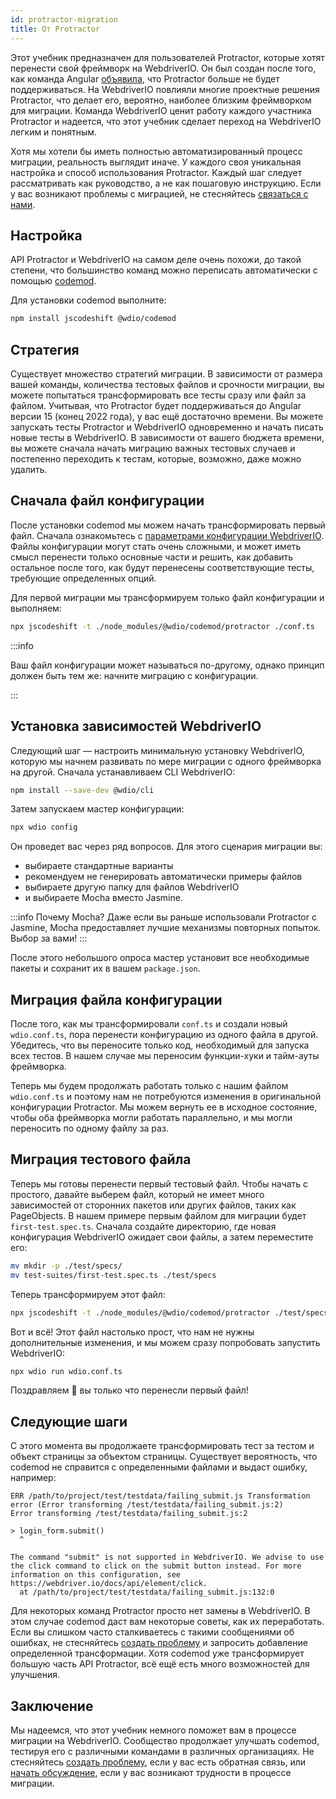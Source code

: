 ```yaml
---
id: protractor-migration
title: От Protractor
---
```


Этот учебник предназначен для пользователей Protractor, которые хотят перенести свой фреймворк на WebdriverIO. Он был создан после того, как команда Angular [объявила](https://github.com/angular/protractor/issues/5502), что Protractor больше не будет поддерживаться. На WebdriverIO повлияли многие проектные решения Protractor, что делает его, вероятно, наиболее близким фреймворком для миграции. Команда WebdriverIO ценит работу каждого участника Protractor и надеется, что этот учебник сделает переход на WebdriverIO легким и понятным.

Хотя мы хотели бы иметь полностью автоматизированный процесс миграции, реальность выглядит иначе. У каждого своя уникальная настройка и способ использования Protractor. Каждый шаг следует рассматривать как руководство, а не как пошаговую инструкцию. Если у вас возникают проблемы с миграцией, не стесняйтесь [связаться с нами](https://github.com/webdriverio/codemod/discussions/new).

## Настройка

API Protractor и WebdriverIO на самом деле очень похожи, до такой степени, что большинство команд можно переписать автоматически с помощью [codemod](https://github.com/webdriverio/codemod).

Для установки codemod выполните:

```sh
npm install jscodeshift @wdio/codemod
```

## Стратегия

Существует множество стратегий миграции. В зависимости от размера вашей команды, количества тестовых файлов и срочности миграции, вы можете попытаться трансформировать все тесты сразу или файл за файлом. Учитывая, что Protractor будет поддерживаться до Angular версии 15 (конец 2022 года), у вас ещё достаточно времени. Вы можете запускать тесты Protractor и WebdriverIO одновременно и начать писать новые тесты в WebdriverIO. В зависимости от вашего бюджета времени, вы можете сначала начать миграцию важных тестовых случаев и постепенно переходить к тестам, которые, возможно, даже можно удалить.

## Сначала файл конфигурации

После установки codemod мы можем начать трансформировать первый файл. Сначала ознакомьтесь с [параметрами конфигурации WebdriverIO](configuration). Файлы конфигурации могут стать очень сложными, и может иметь смысл перенести только основные части и решить, как добавить остальное после того, как будут перенесены соответствующие тесты, требующие определенных опций.

Для первой миграции мы трансформируем только файл конфигурации и выполняем:

```sh
npx jscodeshift -t ./node_modules/@wdio/codemod/protractor ./conf.ts
```

:::info

Ваш файл конфигурации может называться по-другому, однако принцип должен быть тем же: начните миграцию с конфигурации.

:::

## Установка зависимостей WebdriverIO

Следующий шаг — настроить минимальную установку WebdriverIO, которую мы начнем развивать по мере миграции с одного фреймворка на другой. Сначала устанавливаем CLI WebdriverIO:

```sh
npm install --save-dev @wdio/cli
```

Затем запускаем мастер конфигурации:

```sh
npx wdio config
```

Он проведет вас через ряд вопросов. Для этого сценария миграции вы:
- выбираете стандартные варианты
- рекомендуем не генерировать автоматически примеры файлов
- выбираете другую папку для файлов WebdriverIO
- и выбираете Mocha вместо Jasmine.

:::info Почему Mocha?
Даже если вы раньше использовали Protractor с Jasmine, Mocha предоставляет лучшие механизмы повторных попыток. Выбор за вами!
:::

После этого небольшого опроса мастер установит все необходимые пакеты и сохранит их в вашем `package.json`.

## Миграция файла конфигурации

После того, как мы трансформировали `conf.ts` и создали новый `wdio.conf.ts`, пора перенести конфигурацию из одного файла в другой. Убедитесь, что вы переносите только код, необходимый для запуска всех тестов. В нашем случае мы переносим функции-хуки и тайм-ауты фреймворка.

Теперь мы будем продолжать работать только с нашим файлом `wdio.conf.ts` и поэтому нам не потребуются изменения в оригинальной конфигурации Protractor. Мы можем вернуть ее в исходное состояние, чтобы оба фреймворка могли работать параллельно, и мы могли переносить по одному файлу за раз.

## Миграция тестового файла

Теперь мы готовы перенести первый тестовый файл. Чтобы начать с простого, давайте выберем файл, который не имеет много зависимостей от сторонних пакетов или других файлов, таких как PageObjects. В нашем примере первым файлом для миграции будет `first-test.spec.ts`. Сначала создайте директорию, где новая конфигурация WebdriverIO ожидает свои файлы, а затем переместите его:

```sh
mv mkdir -p ./test/specs/
mv test-suites/first-test.spec.ts ./test/specs
```

Теперь трансформируем этот файл:

```sh
npx jscodeshift -t ./node_modules/@wdio/codemod/protractor ./test/specs/first-test.spec.ts
```

Вот и всё! Этот файл настолько прост, что нам не нужны дополнительные изменения, и мы можем сразу попробовать запустить WebdriverIO:

```sh
npx wdio run wdio.conf.ts
```

Поздравляем 🥳 вы только что перенесли первый файл!

## Следующие шаги

С этого момента вы продолжаете трансформировать тест за тестом и объект страницы за объектом страницы. Существует вероятность, что codemod не справится с определенными файлами и выдаст ошибку, например:

```
ERR /path/to/project/test/testdata/failing_submit.js Transformation error (Error transforming /test/testdata/failing_submit.js:2)
Error transforming /test/testdata/failing_submit.js:2

> login_form.submit()
  ^

The command "submit" is not supported in WebdriverIO. We advise to use the click command to click on the submit button instead. For more information on this configuration, see https://webdriver.io/docs/api/element/click.
  at /path/to/project/test/testdata/failing_submit.js:132:0
```

Для некоторых команд Protractor просто нет замены в WebdriverIO. В этом случае codemod даст вам некоторые советы, как их переработать. Если вы слишком часто сталкиваетесь с такими сообщениями об ошибках, не стесняйтесь [создать проблему](https://github.com/webdriverio/codemod/issues/new) и запросить добавление определенной трансформации. Хотя codemod уже трансформирует большую часть API Protractor, всё ещё есть много возможностей для улучшения.

## Заключение

Мы надеемся, что этот учебник немного поможет вам в процессе миграции на WebdriverIO. Сообщество продолжает улучшать codemod, тестируя его с различными командами в различных организациях. Не стесняйтесь [создать проблему](https://github.com/webdriverio/codemod/issues/new), если у вас есть обратная связь, или [начать обсуждение](https://github.com/webdriverio/codemod/discussions/new), если у вас возникают трудности в процессе миграции.